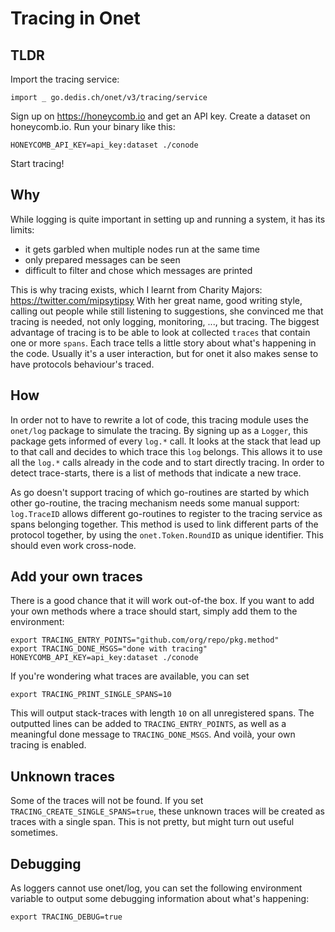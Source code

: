 # Tracing in Onet

## TLDR

Import the tracing service:

```
import _ go.dedis.ch/onet/v3/tracing/service
```

Sign up on https://honeycomb.io and get an API key.
Create a dataset on honeycomb.io.
Run your binary like this:

```
HONEYCOMB_API_KEY=api_key:dataset ./conode
```

Start tracing!

## Why

While logging is quite important in setting up and running a system, it has
 its limits:
- it gets garbled when multiple nodes run at the same time
- only prepared messages can be seen
- difficult to filter and chose which messages are printed

This is why tracing exists, which I learnt from Charity Majors:
 https://twitter.com/mipsytipsy
With her great name, good writing style, calling out people while still
 listening to suggestions, she convinced me that tracing is needed, not only
 logging, monitoring, ..., but tracing.
The biggest advantage of tracing is to be able to look at collected `traces`
 that contain one or more `spans`.
Each trace tells a little story about what's happening in the code.
Usually it's a user interaction, but for onet it also makes sense to have
 protocols behaviour's traced.

## How

In order not to have to rewrite a lot of code, this tracing module uses the
 `onet/log` package to simulate the tracing.
By signing up as a `Logger`, this package gets informed of every `log.*` call.
It looks at the stack that lead up to that call and decides to which trace
 this `log` belongs.
This allows it to use all the `log.*` calls already in the code and to start
 directly tracing.
In order to detect trace-starts, there is a list of methods that indicate a
 new trace.
 
As go doesn't support tracing of which go-routines are started by which other
 go-routine, the tracing mechanism needs some manual support:
`log.TraceID` allows different go-routines to register to the tracing service
 as spans belonging together.
This method is used to link different parts of the protocol together, by
 using the `onet.Token.RoundID` as unique identifier.
This should even work cross-node.
 
## Add your own traces

There is a good chance that it will work out-of-the box.
If you want to add your own methods where a trace should start, simply add
 them to the environment:
 
```
export TRACING_ENTRY_POINTS="github.com/org/repo/pkg.method"
export TRACING_DONE_MSGS="done with tracing"
HONEYCOMB_API_KEY=api_key:dataset ./conode
```

If you're wondering what traces are available, you can set

```
export TRACING_PRINT_SINGLE_SPANS=10
```

This will output stack-traces with length `10` on all unregistered spans.
The outputted lines can be added to `TRACING_ENTRY_POINTS`, as well as a
 meaningful done message to `TRACING_DONE_MSGS`.
And voilà, your own tracing is enabled.

## Unknown traces

Some of the traces will not be found.
If you set `TRACING_CREATE_SINGLE_SPANS=true`, these unknown traces will be
 created as traces with a single span.
This is not pretty, but might turn out useful sometimes.

## Debugging

As loggers cannot use onet/log, you can set the following environment
 variable to output some debugging information about what's happening:
 
```
export TRACING_DEBUG=true 
```

